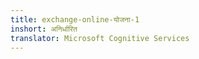 ```yaml
---
title: exchange-online-योजना-1
inshort: अनिर्धारित
translator: Microsoft Cognitive Services
---
```




